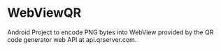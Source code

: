 # WebViewQR

Android Project to encode PNG bytes into WebView provided by the QR code generator web API at api.qrserver.com.
